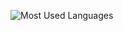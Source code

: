  ![Most Used Languages](https://github-stats.As1ss.com/api/top-langs/?username=As1ss&layout=compact&bg_color=transparent&title_color=abd200&text_color=3fb950&hide_border=1&langs_count=10&exclude_repo=RTL8822CE-driver,BiliBili-UWP) 


